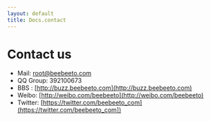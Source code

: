 ```yaml
---
layout: default
title: Docs.contact
---
```


# Contact us

- Mail: root@beebeeto.com
- QQ Group: 392100673
- BBS : [http://buzz.beebeeto.com](http://buzz.beebeeto.com)
- Weibo: [http://weibo.com/beebeeto](http://weibo.com/beebeeto)
- Twitter: [https://twitter.com/beebeeto_com](https://twitter.com/beebeeto_com])
